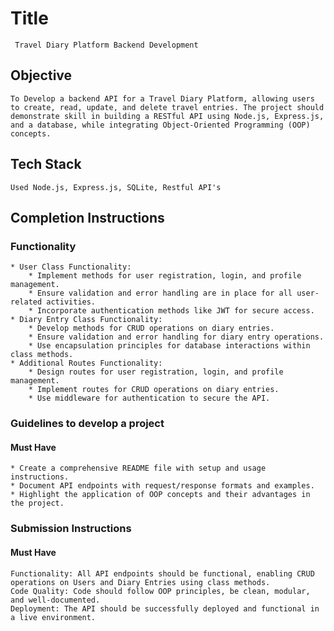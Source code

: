 # Title

     Travel Diary Platform Backend Development

## Objective

    To Develop a backend API for a Travel Diary Platform, allowing users to create, read, update, and delete travel entries. The project should demonstrate skill in building a RESTful API using Node.js, Express.js, and a database, while integrating Object-Oriented Programming (OOP) concepts.

## Tech Stack

    Used Node.js, Express.js, SQLite, Restful API's

## Completion Instructions

### Functionality

    * User Class Functionality:
        * Implement methods for user registration, login, and profile management.
        * Ensure validation and error handling are in place for all user-related activities.
        * Incorporate authentication methods like JWT for secure access.
    * Diary Entry Class Functionality:
        * Develop methods for CRUD operations on diary entries.
        * Ensure validation and error handling for diary entry operations.
        * Use encapsulation principles for database interactions within class methods.
    * Additional Routes Functionality:
        * Design routes for user registration, login, and profile management.
        * Implement routes for CRUD operations on diary entries.
        * Use middleware for authentication to secure the API.

### Guidelines to develop a project

#### Must Have

    * Create a comprehensive README file with setup and usage instructions.
    * Document API endpoints with request/response formats and examples.
    * Highlight the application of OOP concepts and their advantages in the project.

### Submission Instructions

#### Must Have

    Functionality: All API endpoints should be functional, enabling CRUD operations on Users and Diary Entries using class methods.
    Code Quality: Code should follow OOP principles, be clean, modular, and well-documented.
    Deployment: The API should be successfully deployed and functional in a live environment.



